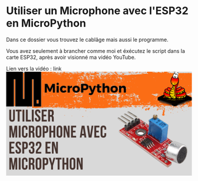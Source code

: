 # Utiliser un Microphone avec l'ESP32 en MicroPython 
Dans ce dossier vous trouvez le cablâge mais aussi le programme.

Vous avez seulement à brancher comme moi et éxécutez le script dans la carte ESP32, après avoir visionné ma vidéo YouTube.

Lien vers la vidéo : link
![alt text](https://github.com/electrocodeur/21_microphone_esp32/blob/main/miniature.png)
